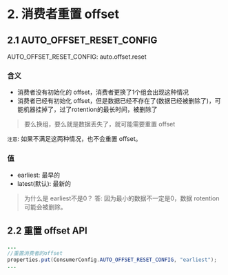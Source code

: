 # 2. 消费者重置 offset

## 2.1 AUTO_OFFSET_RESET_CONFIG
AUTO_OFFSET_RESET_CONFIG: auto.offset.reset

### 含义
* 消费者没有初始化的 offset，消费者更换了1个组会出现这种情况
* 消费者已经有初始化 offset，但是数据已经不存在了(数据已经被删除了)，可能机器挂掉了，过了rotention的最长时间，被删除了

> 要么换组，要么就是数据丢失了，就可能需要重置 offset

`注意`: 如果不满足这两种情况，也不会重置 offset。

### 值
* earliest: 最早的
* latest(默认): 最新的

> 为什么是 earliest不是0？
>答: 因为最小的数据不一定是0，数据 rotention可能会被删除。


## 2.2 重置 offset API
```java
...
//重置消费者的offset
properties.put(ConsumerConfig.AUTO_OFFSET_RESET_CONFIG, "earliest");
...
```
